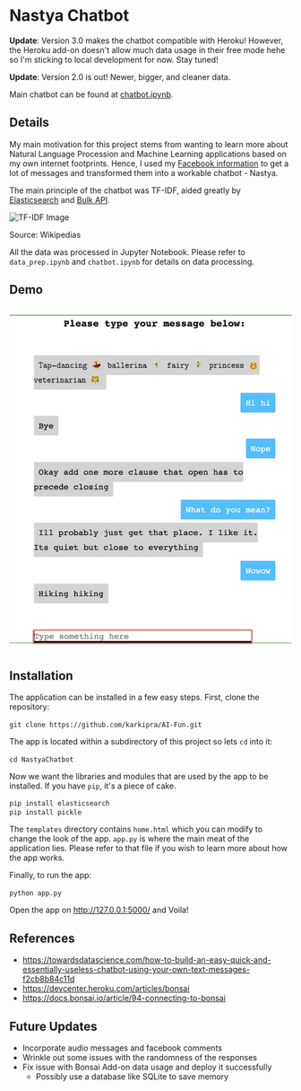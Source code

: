 # Nastya Chatbot

__Update__: Version 3.0 makes the chatbot compatible with Heroku! However, the Heroku add-on doesn't allow much data usage in their free mode hehe so I'm sticking to local development for now. Stay tuned! 

__Update__: Version 2.0 is out! Newer, bigger, and cleaner data.

Main chatbot can be found at [chatbot.ipynb](https://github.com/karkipra/AI-Fun/blob/master/NastyaChatbot/chatbot.ipynb).

## Details

My main motivation for this project stems from wanting to learn more about Natural Language Procession and Machine Learning applications based on my own internet footprints. Hence, I used my [Facebook information](https://www.facebook.com/help/1701730696756992?helpref=hc_global_nav) to get a lot of messages and transformed them into a workable chatbot - Nastya.

The main principle of the chatbot was TF-IDF, aided greatly by [Elasticsearch](https://www.elastic.co/what-is/elasticsearch) and [Bulk API](https://developer.salesforce.com/docs/atlas.en-us.api_asynch.meta/api_asynch/asynch_api_intro.htm). 

![TF-IDF Image](https://pathmind.com/images/wiki/tfidf.png)

Source: Wikipedias

All the data was processed in Jupyter Notebook. Please refer to `data_prep.ipynb` and `chatbot.ipynb` for details on data processing.

## Demo

![Demo](demo.png)

## Installation

The application can be installed in a few easy steps. First, clone the repository:

`git clone https://github.com/karkipra/AI-Fun.git`

The app is located within a subdirectory of this project so lets `cd` into it:

`cd NastyaChatbot`

Now we want the libraries and modules that are used by the app to be installed. If you have `pip`, it's a piece of cake.
 
 ```
pip install elasticsearch
pip install pickle     
``` 

The `templates` directory contains `home.html` which you can modify to change the look of the app. `app.py` is where the main meat of the application lies. Please refer to that file if you wish to learn more about how the app works. 

Finally, to run the app:

`python app.py`

Open the app on http://127.0.0.1:5000/ and Voila!

## References

- https://towardsdatascience.com/how-to-build-an-easy-quick-and-essentially-useless-chatbot-using-your-own-text-messages-f2cb8b84c11d
- https://devcenter.heroku.com/articles/bonsai
- https://docs.bonsai.io/article/94-connecting-to-bonsai

## Future Updates

- Incorporate audio messages and facebook comments
- Wrinkle out some issues with the randomness of the responses
- Fix issue with Bonsai Add-on data usage and deploy it successfully
    - Possibly use a database like SQLite to save memory 

